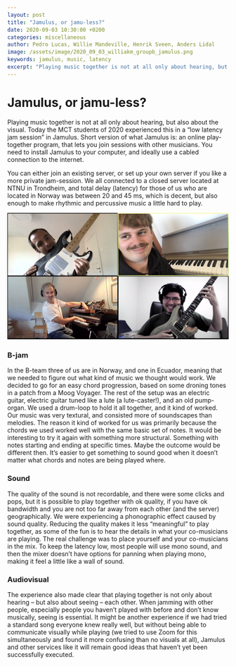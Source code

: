 ```yaml
---
layout: post
title: "Jamulus, or jamu-less?"
date: 2020-09-03 10:30:00 +0200
categories: miscellaneous
author: Pedro Lucas, Willie Mandeville, Henrik Sveen, Anders Lidal
image: /assets/image/2020_09_03_williakm_groupb_jamulus.png
keywords: jamulus, music, latency
excerpt: "Playing music together is not at all only about hearing, but also about the visual. Today the MCT students of 2020 experienced this in a “low latency jam session” in Jamulus."
---
```


# Jamulus, or jamu-less?

Playing music together is not at all only about hearing, but also about the visual. Today the MCT students of 2020 experienced this in a “low latency jam session” in Jamulus. Short version of what Jamulus is: an online play-together program, that lets you join sessions with other musicians. You need to install Jamulus to your computer, and ideally use a cabled connection to the internet.

You can either join an existing server, or set up your own server if you like a more private jam-session. We all connected to a closed server located at NTNU in Trondheim, and total delay (latency) for those of us who are located in Norway was between 20 and 45 ms, which is decent, but also enough to make rhythmic and percussive music a little hard to play.

![Team B tries jamulus](/assets/image/2020_09_03_williakm_groupb_jamulus.png "Team B jams.")

### B-jam
In the B-team three of us are in Norway, and one in Ecuador, meaning that we needed to figure out what kind of music we thought would work. We decided to go for an easy chord progression, based on some droning tones in a patch from a Moog Voyager. The rest of the setup was an electric guitar, electric guitar tuned like a lute (a lute-caster!), and an old pump-organ. We used a drum-loop to hold it all together, and it kind of worked. Our music was very textural, and consisted more of soundscapes than melodies.
The reason it kind of worked for us was primarily because the chords we used worked well with the same basic set of notes. It would be interesting to try it again with something more structural. Something with notes starting and ending at specific times. Maybe the outcome would be different then. It’s easier to get something to sound good when it doesn’t matter what chords and notes are being played where.

### Sound
The quality of the sound is not recordable, and there were some clicks and pops, but it is possible to play together with ok quality, if you have ok bandwidth and you are not too far away from each other (and the server) geographically.
We were experiencing a phonographic effect caused by sound quality. Reducing the quality makes it less “meaningful” to play together, as some of the fun is to hear the details in what your co-musicians are playing.
The real challenge was to place yourself and your co-musicians in the mix. To keep the latency low, most people will use mono sound, and then the mixer doesn’t have options for panning when playing mono, making it feel a little like a wall of sound.

### Audiovisual
The experience also made clear that playing together is not only about hearing – but also about seeing – each other. When jamming with other people, especially people you haven’t played with before and don’t know musically, seeing is essential. It might be another experience if we had tried a standard song everyone knew really well, but without being able to communicate visually while playing (we tried to use Zoom for this simultaneously and found it more confusing than no visuals at all), Jamulus and other services like it will remain good ideas that haven’t yet been successfully executed.
